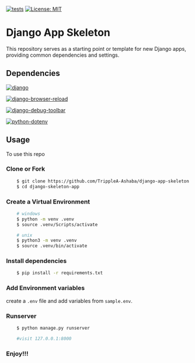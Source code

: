 [![tests](https://img.shields.io/badge/tests-passing-brightgreen)]() [![License: MIT](https://img.shields.io/badge/License-MIT-yellow.svg)](https://opensource.org/licenses/MIT)

# Django App Skeleton

This repository serves as a starting point or template for new Django apps, providing common dependencies and settings.

## Dependencies

[![django](https://img.shields.io/badge/django-v4.2.1-green)](https://www.djangoproject.com/start/overview/)

[![django-browser-reload](https://img.shields.io/badge/django--browser--reload-v1.8.0-yellowgreen)](https://github.com/adamchainz/django-browser-reload)

[![django-debug-toolbar](https://img.shields.io/badge/django--debug--toolbar-v4.1.0-blue)](https://django-debug-toolbar.readthedocs.io/en/latest/installation.html)

[![python-dotenv](https://img.shields.io/badge/python--dotenv-v1.0.0-orange)](https://pypi.org/project/python-dotenv/)

## Usage

To use this repo

### Clone or Fork

```bash
    $ git clone https://github.com/TrippleA-Ashaba/django-app-skeleton.git
    $ cd django-skeleton-app

```

### Create a Virtual Environment

```bash
    # windows
    $ python -m venv .venv
    $ source .venv/Scripts/activate
```

```bash
    # unix
    $ python3 -m venv .venv
    $ source .venv/bin/activate
```

### Install dependencies

```bash
    $ pip install -r requirements.txt
```

### Add Environment variables

create a `.env` file and add variables from `sample.env`.

### Runserver

```bash
    $ python manage.py runserver

    #visit 127.0.0.1:8000
```

### Enjoy!!!
